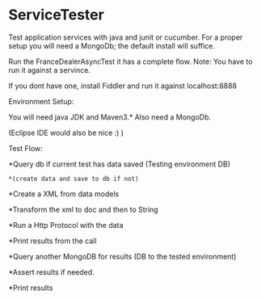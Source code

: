 ServiceTester
=============

Test application services with java and junit or cucumber.
For a proper setup you will need a MongoDb; the default install will suffice. 

Run the FranceDealerAsyncTest it has a complete flow.
Note: You have to run it against a servince. 

If you dont have one, install Fiddler and run it against localhost:8888


Environment Setup:

You will need java JDK and Maven3.*
Also need a MongoDb.

(Eclipse IDE would also be nice :) )

Test Flow:

  *Query db if current test has data saved (Testing environment DB) 
  
    *(create data and save to db if not)
  
  *Create a XML from data models
  
  *Transform the xml to doc and then to String
  
  *Run a Http Protocol with the data
  
  *Print results from the call
  
  *Query another MongoDB for results (DB to the tested environment)
  
  *Assert results if needed.
  
  *Print results

